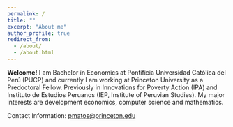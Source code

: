 ```yaml
---
permalink: /
title: ""
excerpt: "About me"
author_profile: true
redirect_from: 
  - /about/
  - /about.html
---
```


**Welcome!** I am Bachelor in Economics at Pontificia Universidad Católica del Perú (PUCP) and currently I am working at Princeton University as a Predoctoral Fellow. Previously in Innovations for Poverty Action (IPA) and Instituto de Estudios Peruanos (IEP, Institute of Peruvian Studies). My major interests are development economics, computer science and mathematics.

Contact Information:
[pmatos@princeton.edu](mailto:pmatos@princeton.edu?subject=[GitHub]%20Source%20Han%20Sans)

